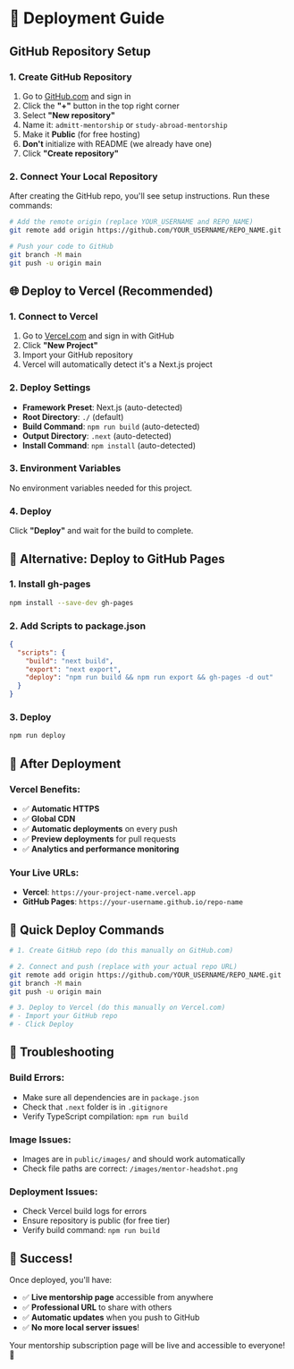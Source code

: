 # 🚀 Deployment Guide

## GitHub Repository Setup

### 1. Create GitHub Repository
1. Go to [GitHub.com](https://github.com) and sign in
2. Click the **"+"** button in the top right corner
3. Select **"New repository"**
4. Name it: `admitt-mentorship` or `study-abroad-mentorship`
5. Make it **Public** (for free hosting)
6. **Don't** initialize with README (we already have one)
7. Click **"Create repository"**

### 2. Connect Your Local Repository
After creating the GitHub repo, you'll see setup instructions. Run these commands:

```bash
# Add the remote origin (replace YOUR_USERNAME and REPO_NAME)
git remote add origin https://github.com/YOUR_USERNAME/REPO_NAME.git

# Push your code to GitHub
git branch -M main
git push -u origin main
```

## 🌐 Deploy to Vercel (Recommended)

### 1. Connect to Vercel
1. Go to [Vercel.com](https://vercel.com) and sign in with GitHub
2. Click **"New Project"**
3. Import your GitHub repository
4. Vercel will automatically detect it's a Next.js project

### 2. Deploy Settings
- **Framework Preset**: Next.js (auto-detected)
- **Root Directory**: `./` (default)
- **Build Command**: `npm run build` (auto-detected)
- **Output Directory**: `.next` (auto-detected)
- **Install Command**: `npm install` (auto-detected)

### 3. Environment Variables
No environment variables needed for this project.

### 4. Deploy
Click **"Deploy"** and wait for the build to complete.

## 🔧 Alternative: Deploy to GitHub Pages

### 1. Install gh-pages
```bash
npm install --save-dev gh-pages
```

### 2. Add Scripts to package.json
```json
{
  "scripts": {
    "build": "next build",
    "export": "next export",
    "deploy": "npm run build && npm run export && gh-pages -d out"
  }
}
```

### 3. Deploy
```bash
npm run deploy
```

## 📱 After Deployment

### Vercel Benefits:
- ✅ **Automatic HTTPS**
- ✅ **Global CDN**
- ✅ **Automatic deployments** on every push
- ✅ **Preview deployments** for pull requests
- ✅ **Analytics and performance monitoring**

### Your Live URLs:
- **Vercel**: `https://your-project-name.vercel.app`
- **GitHub Pages**: `https://your-username.github.io/repo-name`

## 🎯 Quick Deploy Commands

```bash
# 1. Create GitHub repo (do this manually on GitHub.com)

# 2. Connect and push (replace with your actual repo URL)
git remote add origin https://github.com/YOUR_USERNAME/REPO_NAME.git
git branch -M main
git push -u origin main

# 3. Deploy to Vercel (do this manually on Vercel.com)
# - Import your GitHub repo
# - Click Deploy
```

## 🚨 Troubleshooting

### Build Errors:
- Make sure all dependencies are in `package.json`
- Check that `.next` folder is in `.gitignore`
- Verify TypeScript compilation: `npm run build`

### Image Issues:
- Images are in `public/images/` and should work automatically
- Check file paths are correct: `/images/mentor-headshot.png`

### Deployment Issues:
- Check Vercel build logs for errors
- Ensure repository is public (for free tier)
- Verify build command: `npm run build`

## 🎉 Success!

Once deployed, you'll have:
- ✅ **Live mentorship page** accessible from anywhere
- ✅ **Professional URL** to share with others
- ✅ **Automatic updates** when you push to GitHub
- ✅ **No more local server issues**!

Your mentorship subscription page will be live and accessible to everyone! 🚀
